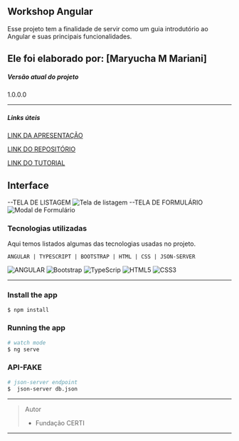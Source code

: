 ## Workshop  Angular
Esse projeto tem a finalidade de servir como um guia introdutório ao Angular e suas principais funcionalidades.

Ele foi elaborado por: [Maryucha M Mariani]
---------------------

##### Versão atual do projeto
1.0.0.0

---------------------
##### Links úteis

[LINK DA APRESENTAÇÃO](https://docs.google.com/presentation/d/1VYP5QB8vn9D27XzvCR6RyaBcP4oOIwDJ4bkBesdNN6k)

[LINK DO REPOSITÓRIO](https://github.com/Maryucha/workshopAngular)

[LINK DO TUTORIAL](https://docs.google.com/document/d/13ns9Lhvnsg6ierk5DgWqNXC1sm9ZdQYK)


## Interface

--TELA DE LISTAGEM
![Tela de listagem](https://github.com/Maryucha/ProjetoTesteEstagio/blob/master/imagens/proposta%20listagem.jpg?raw=true)
--TELA DE FORMULÁRIO
![Modal de Formulário](https://github.com/Maryucha/ProjetoTesteEstagio/blob/master/imagens/proposta%20formulario.jpg?raw=true)
### Tecnologias utilizadas
Aqui temos listados algumas das tecnologias usadas no projeto.


	ANGULAR | TYPESCRIPT | BOOTSTRAP | HTML | CSS | JSON-SERVER
![ANGULAR](https://github.com/Maryucha/ProjetoTesteEstagio/blob/master/imagens/Angular_full_color_logo.svg.png?raw=true) ![Bootstrap](https://github.com/Maryucha/ProjetoTesteEstagio/blob/master/imagens/Bootstrap_logo.svg.png?raw=true) ![TypeScrip](https://upload.wikimedia.org/wikipedia/commons/thumb/4/4c/Typescript_logo_2020.svg/32px-Typescript_logo_2020.svg.png) ![HTML5](https://upload.wikimedia.org/wikipedia/commons/thumb/6/61/HTML5_logo_and_wordmark.svg/32px-HTML5_logo_and_wordmark.svg.png) ![CSS3](https://upload.wikimedia.org/wikipedia/commons/thumb/d/d5/CSS3_logo_and_wordmark.svg/16px-CSS3_logo_and_wordmark.svg.png) 

---------------------
### Install the app

```bash
$ npm install
```

### Running the app

```bash
# watch mode
$ ng serve 
```

### API-FAKE

```bash
# json-server endpoint
$  json-server db.json
```
---------------------
> Autor
 >- Fundação CERTI

---------------------
